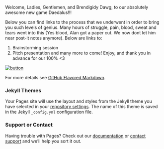 Welcome, Ladies, Gentlemen, and Brendigidy Dawg, to our absolutely awesome new game Daedalus!!!

Below you can find links to the process that we underwent in order to bring you such levels of genius. Many hours of struggle, pain, blood, sweat and tears went into this (Yes blood, Alan got a paper cut. We now dont let him near post-it notes anymore). Below are links to:
1. Brainstorming session
2. Pitch presentation
and many more to come! Enjoy, and thank you in advance for our 100% <3 

[![button](https://dkiwjlrz0qi5f.cloudfront.net/blog/wp-content/uploads/2013/04/question-2004314_1280-1-1140x597.jpg)](https://mattermost.com)

For more details see [GitHub Flavored Markdown](https://guides.github.com/features/mastering-markdown/).

### Jekyll Themes

Your Pages site will use the layout and styles from the Jekyll theme you have selected in your [repository settings](https://github.com/DaedalusCad/Daedalus/settings). The name of this theme is saved in the Jekyll `_config.yml` configuration file.

### Support or Contact

Having trouble with Pages? Check out our [documentation](https://help.github.com/categories/github-pages-basics/) or [contact support](https://github.com/contact) and we’ll help you sort it out.
